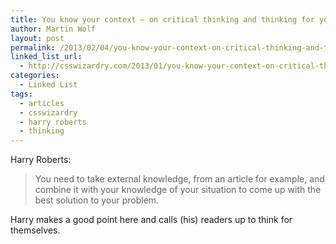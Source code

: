 ```yaml
---
title: You know your context – on critical thinking and thinking for yourself
author: Martin Wolf
layout: post
permalink: /2013/02/04/you-know-your-context-on-critical-thinking-and-thinking-for-yourself/
linked_list_url:
  - http://csswizardry.com/2013/01/you-know-your-context-on-critical-thinking-and-thinking-for-yourself/
categories:
  - Linked List
tags:
  - articles
  - csswizardry
  - harry roberts
  - thinking
---
```

<p class="linked-list-quote-author">
  Harry Roberts:
</p>

> You need to take external knowledge, from an article for example, and combine it with your knowledge of your situation to come up with the best solution to your problem.

Harry makes a good point here and calls (his) readers up to think for themselves.